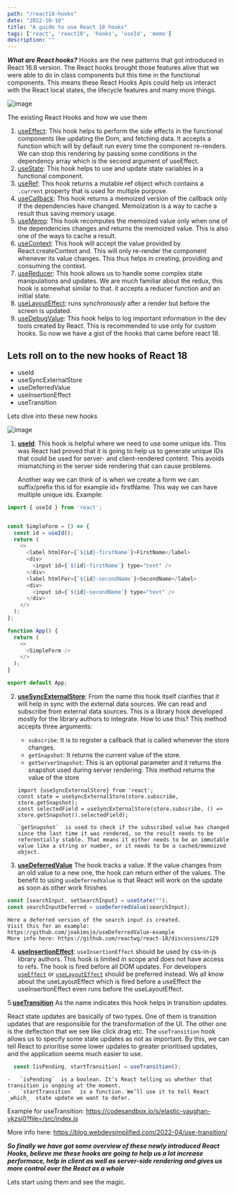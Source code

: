 ```yaml
---
path: "/react18-hooks"
date: "2022-10-10"
title: "A guide to use React 18 hooks"
tags: ['react', 'react18', 'hooks', 'useId', 'memo']
description: ""
---
```


***What are React hooks?***
Hooks are the new patterns that got introduced in React 16.8 version. The React hooks brought those features alive that we were able to do in class components but this time in the functional components. This means these React Hooks Apis could help us interact with the React local states, the lifecycle features and many more things.

![image](https://user-images.githubusercontent.com/47307889/116921331-826bbe80-ac5c-11eb-9f48-d8fbde144b04.png)



The existing React Hooks and how we use them
1. [useEffect](https://reactjs.org/docs/hooks-reference.html#useeffect):  This hook helps to perform the side effects in the functional components like updating the Dom, and fetching data. It accepts a function which will by default run every time the component re-renders. We can stop this rendering by passing some conditions in the dependency array which is the second argument of useEffect. 
3. [useState](https://reactjs.org/docs/hooks-reference.html#usestate): This hook helps to use and update state variables in a functional component.
4. [useRef](https://reactjs.org/docs/hooks-reference.html#useref): This hook returns a mutable ref object which contains a `.current` property that is used for multiple purpose. 
5. [useCallback](https://reactjs.org/docs/hooks-reference.html#usecallback): This hook returns a memoized version of the callback only if the dependencies have changed. Memoization is a way to cache a result thus saving memory usage.
6. [useMemo](https://reactjs.org/docs/hooks-reference.html#usememo):  This hook recomputes the memoized value only when one of the dependencies changes and returns the memoized value. This is also one of the ways to cache a result.
7. [useContext](https://reactjs.org/docs/hooks-reference.html#usecontext): This hook will accept the value provided by React.createContext and. This will only re-render the component whenever its value changes. This thus helps in creating, providing and consuming the context.
8. [useReducer](https://reactjs.org/docs/hooks-reference.html#usereducer): This hook allows us to handle some complex state manipulations and updates. We are much familiar about the redux, this hook is somewhat similar to that. it accepts a reducer function and an initial state.
9. [useLayoutEffect](https://reactjs.org/docs/hooks-reference.html#uselayouteffect): runs _synchronously_ after a render but before the screen is updated.
10. [useDebugValue](https://reactjs.org/docs/hooks-reference.html#usedebugvalue): This hook helps to log important information in the dev tools created by React. This is recommended to use only for custom hooks.
So now we have a gist of the hooks that came before react 18.

## **Lets roll on to the new hooks of React 18**

-   useId
-   useSyncExternalStore
-   useDeferredValue
-   useInsertionEffect
-   useTransition

Lets dive into these new hooks

![image](https://media1.giphy.com/media/l2Sqd4oU8rQVncj5e/giphy.gif?cid=ecf05e47q2xzoqf01ek9dvv947f9w5e7jjno1zild6evrh1i&rid=giphy.gif&ct=g)

1. [**useId**](https://reactjs.org/docs/hooks-reference.html#useid): This hook is helpful where we need to use some unique ids. This was React had proved that it is going to help us to generate unique IDs that could be used for server- and client-rendered content.  This avoids mismatching in the server side rendering that can cause problems.

   Another way we can think of is when we create a form we can suffix/prefix this id for example id+ firstName. This way we can have multiple unique ids. 
   Example:

```js
import { useId } from 'react';


const SimpleForm = () => {
  const id = useId();
  return (
    <>
      <label htmlFor={`${id}-firstName`}>FirstName</label>
      <div>
        <input id={`${id}-firstName`} type="text" />
      </div>
      <label htmlFor={`${id}-secondName`}>SecondName</label>
      <div>
        <input id={`${id}-secondName`} type="text" />
      </div>
    </>
  );
};

function App() {
  return (
    <>
      <SimpleForm />
    </>
  );
}

export default App;
````

2. [**useSyncExternalStore**](https://reactjs.org/docs/hooks-reference.html#usesyncexternalstore): From the name this hook itself clarifies that it will help in sync with the external data sources. We can read and subscribe from external data sources. This is a library hook developed mostly for the library authors to integrate. How to use this?
This method accepts three arguments:

    -   `subscribe`: It is to register a callback that is called whenever the store changes.
    -   `getSnapshot`: It returns the current value of the store.
    -   `getServerSnapshot`:  This is an optional parameter and it returns the snapshot used during server rendering.
This method returns the value of the store

    ```
    import {useSyncExternalStore} from 'react';
    const state = useSyncExternalStore(store.subscribe, store.getSnapshot);
    const selectedField = useSyncExternalStore(store.subscribe, () => store.getSnapshot().selectedField);
    ```

       `getSnapshot`  is used to check if the subscribed value has changed since the last time it was rendered, so the result needs to be referentially stable. That means it either needs to be an immutable value like a string or number, or it needs to be a cached/memoized object.

3. [**useDeferredValue**](https://reactjs.org/docs/hooks-reference.html#usedeferredvalue) The hook tracks a value. If the value changes from an old value to a new one, the hook can return either of the values. The benefit to using `useDeferredValue` is that React will work on the update as soon as other work finishes

```js
const [searchInput, setSearchInput] = useState("");
const searchInputDeferred = useDeferredValue(searchInput);
```

    Here a deferred version of the search input is created. 
    Visit this for an example: https://github.com/joakimsjo/useDeferredValue-example
    More info here: https://github.com/reactwg/react-18/discussions/129

4. [**useInsertionEffect**](https://reactjs.org/docs/hooks-reference.html#useinsertioneffect): `useInsertionEffect` should be used by css-in-js library authors. This hook is limited in scope and does not have access to refs. The hook is fired before all DOM updates. For developers  [`useEffect`](https://reactjs.org/docs/hooks-reference.html#useeffect) or [`useLayoutEffect`](https://reactjs.org/docs/hooks-reference.html#uselayouteffect) should be preferred instead. We all know about the useLayoutEffect which is fired before a useEffect the useInsertionEffect even runs before the useLayoutEffect.

5.[**useTransition**](https://reactjs.org/docs/hooks-reference.html#usetransition)
As the name indicates this hook helps in transition updates.

React state updates are basically of two types. One of them is transition updates that are responsible for the transformation of the UI. The other one is the deflection that we see like click drag etc. The `useTransition` hook allows us to specify some state updates as not as important. By this, we can tell React to prioritise some lower updates to greater prioritised updates, and the application seems much easier to use.

```js
  const [isPending, startTransition] = useTransition();
```

    -   `isPending`  is a boolean. It’s React telling us whether that transition is ongoing at the moment.
    -   `startTransition`  is a function. We’ll use it to tell React  _which_  state update we want to defer.

Example for useTransition: https://codesandbox.io/s/elastic-vaughan-ykzsi0?file=/src/index.js

More info here: https://blog.webdevsimplified.com/2022-04/use-transition/




***So finally we have got some overview of these newly introduced React Hooks, believe me these hooks are going to help us a lot increase performace, help in client as well as server-side rendering and gives us more control over the React as a whole***

Lets start using them and see the magic. 